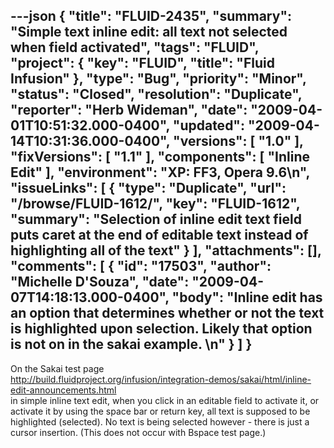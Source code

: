 ---json
{
  "title": "FLUID-2435",
  "summary": "Simple text inline edit: all text not selected when field activated",
  "tags": "FLUID",
  "project": {
    "key": "FLUID",
    "title": "Fluid Infusion"
  },
  "type": "Bug",
  "priority": "Minor",
  "status": "Closed",
  "resolution": "Duplicate",
  "reporter": "Herb Wideman",
  "date": "2009-04-01T10:51:32.000-0400",
  "updated": "2009-04-14T10:31:36.000-0400",
  "versions": [
    "1.0"
  ],
  "fixVersions": [
    "1.1"
  ],
  "components": [
    "Inline Edit"
  ],
  "environment": "XP: FF3, Opera 9.6\n",
  "issueLinks": [
    {
      "type": "Duplicate",
      "url": "/browse/FLUID-1612/",
      "key": "FLUID-1612",
      "summary": "Selection of inline edit text field puts caret at the end of editable text instead of highlighting all of the text"
    }
  ],
  "attachments": [],
  "comments": [
    {
      "id": "17503",
      "author": "Michelle D'Souza",
      "date": "2009-04-07T14:18:13.000-0400",
      "body": "Inline edit has an option that determines whether or not the text is highlighted upon selection. Likely that option is not on in the sakai example.&#x20;\n"
    }
  ]
}
---
On the Sakai test page\
<http://build.fluidproject.org/infusion/integration-demos/sakai/html/inline-edit-announcements.html>\
in simple inline text edit, when you click in an editable field to activate it, or activate it by using the space bar or return key, all text is supposed to be highlighted (selected). No text is being selected however - there is just a cursor insertion. (This does not occur with Bspace test page.)

        